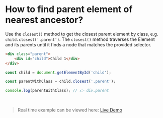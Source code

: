 # How to find parent element of nearest ancestor?	

Use the `closest()` method to get the closest parent element by class, e.g. `child.closest('.parent')`. The `closest()` method traverses the Element and its parents until it finds a node that matches the provided selector.

```html
<div class="parent">
    <div id="child">Child 1</div>
</div>
```

```js
const child = document.getElementById('child');

const parentWithClass = child.closest('.parent');

console.log(parentWithClass); // 👉️ div.parent
```

<br class="my-10"/>

> Real time example can be viewed here: <a href="../practices/A22.html" target="_blank">Live Demo</a>

<template v-slot:refvideo>
    <iframe src="https://www.youtube.com/embed/jt9ikcNGdKU" allowfullscreen></iframe>
</template>